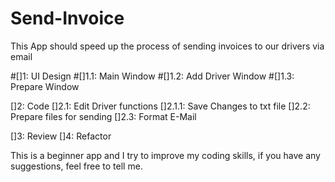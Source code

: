 # Send-Invoice
This App should speed up the process of sending invoices to our drivers via email

#[]1: UI Design
#[]1.1: Main Window
#[]1.2: Add Driver Window
#[]1.3: Prepare Window
<br/>

[]2: Code
[]2.1: Edit Driver functions
[]2.1.1: Save Changes to txt file
[]2.2: Prepare files for sending
[]2.3: Format E-Mail

[]3: Review
[]4: Refactor


This is a beginner app and I try to improve my coding skills, if you have any suggestions, feel free to tell me.
